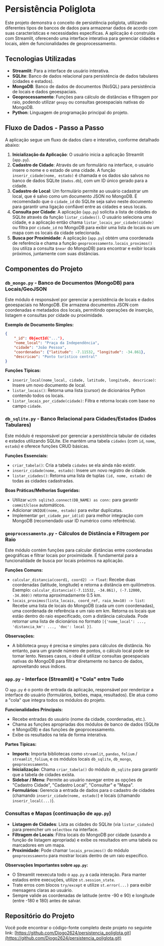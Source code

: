 # Persistência Poliglota

Este projeto demonstra o conceito de persistência poliglota, utilizando diferentes tipos de bancos de dados para armazenar dados de acordo com suas características e necessidades específicas. A aplicação é construída com Streamlit, oferecendo uma interface interativa para gerenciar cidades e locais, além de funcionalidades de geoprocessamento.




## Tecnologias Utilizadas

*   **Streamlit**: Para a interface de usuário interativa.
*   **SQLite**: Banco de dados relacional para persistência de dados tabulares (cidades e estados).
*   **MongoDB**: Banco de dados de documentos (NoSQL) para persistência de locais e dados geoespaciais.
*   **Geoprocessamento**: Funções para cálculo de distâncias e filtragem por raio, podendo utilizar `geopy` ou consultas geoespaciais nativas do MongoDB.
*   **Python**: Linguagem de programação principal do projeto.




## Fluxo de Dados - Passo a Passo

A aplicação segue um fluxo de dados claro e interativo, conforme detalhado abaixo:

1.  **Inicialização da Aplicação**: O usuário inicia a aplicação Streamlit (`app.py`).
2.  **Cadastro de Cidade**: Através de um formulário na interface, o usuário insere o nome e o estado de uma cidade. A função `inserir_cidade(nome, estado)` é chamada e os dados são salvos no banco de dados SQLite (`dados.db`), com um ID único gerado para a cidade.
3.  **Cadastro de Local**: Um formulário permite ao usuário cadastrar um local, que é salvo como um documento JSON no MongoDB. É recomendado que o `cidade_id` do SQLite seja salvo neste documento para garantir uma ligação confiável entre as cidades e seus locais.
4.  **Consulta por Cidade**: A aplicação (`app.py`) solicita a lista de cidades do SQLite através da função `listar_cidades()`. O usuário seleciona uma cidade, e a aplicação então chama `listar_locais_por_cidade(cidade)` ou filtra por `cidade_id` no MongoDB para exibir uma lista de locais ou um mapa com os locais da cidade selecionada.
5.  **Busca por Proximidade**: A aplicação (`app.py`) obtém uma coordenada de referência e chama a função `geoprocessamento.locais_proximos()` (ou utiliza a consulta `$near` do MongoDB) para encontrar e exibir locais próximos, juntamente com suas distâncias.




## Componentes do Projeto

### `db_mongo.py` - Banco de Documentos (MongoDB) para Locais/GeoJSON

Este módulo é responsável por gerenciar a persistência de locais e dados geoespaciais no MongoDB. Ele armazena documentos JSON com coordenadas e metadados dos locais, permitindo operações de inserção, listagem e consultas por cidade ou proximidade.

**Exemplo de Documento Simples:**
```json
{
    "_id": ObjectId("..."),
    "nome_local": "Praça da Independência",
    "cidade": "João Pessoa",
    "coordenadas": {"latitude": -7.11532, "longitude": -34.861},
    "descricao": "Ponto turístico central"
}
```

**Funções Típicas:**
*   `inserir_local(nome_local, cidade, latitude, longitude, descricao)`: Insere um novo documento de local.
*   `listar_locais()`: Retorna uma lista (cursor) de dicionários Python contendo todos os locais.
*   `listar_locais_por_cidade(cidade)`: Filtra e retorna locais com base no campo `cidade`.




### `db_sqlite.py` - Banco Relacional para Cidades/Estados (Dados Tabulares)

Este módulo é responsável por gerenciar a persistência tabular de cidades e estados utilizando SQLite. Ele mantém uma tabela `cidades` (com `id`, `nome`, `estado`) e oferece funções CRUD básicas.

**Funções Essenciais:**
*   `criar_tabela()`: Cria a tabela `cidades` se ela ainda não existir.
*   `inserir_cidade(nome, estado)`: Insere um novo registro de cidade.
*   `listar_cidades()`: Retorna uma lista de tuplas `(id, nome, estado)` de todas as cidades cadastradas.

**Boas Práticas/Melhorias Sugeridas:**
*   Utilizar `with sqlite3.connect(DB_NAME) as conn:` para garantir `commit`/`close` automáticos.
*   Adicionar `UNIQUE(nome, estado)` para evitar duplicatas.
*   Implementar `get_cidade_por_id(id)` para melhor integração com MongoDB (recomendado usar ID numérico como referência).




### `geoprocessamento.py` - Cálculos de Distância e Filtragem por Raio

Este módulo contém funções para calcular distâncias entre coordenadas geográficas e filtrar locais por proximidade. É fundamental para a funcionalidade de busca por locais próximos na aplicação.

**Funções Comuns:**
*   `calcular_distancia(coord1, coord2) -> float`: Recebe duas coordenadas (latitude, longitude) e retorna a distância em quilômetros. Exemplo: `calcular_distancia((-7.11532, -34.861), (-7.12000, -34.860))` retorna aproximadamente 0.5 km.
*   `locais_proximos(lista_locais, coord_ref, raio_km=10) -> list`: Recebe uma lista de locais do MongoDB (cada um com coordenadas), uma coordenada de referência e um raio em km. Retorna os locais que estão dentro do raio especificado, com a distância calculada. Pode retornar uma lista de dicionários no formato `[{'nome_local': ..., 'distancia_km': ..., 'doc': local }]`.

**Observações:**
*   A biblioteca `geopy` é precisa e simples para cálculos de distância. No entanto, para um grande número de pontos, o cálculo local pode se tornar lento. Nesses casos, o ideal é utilizar consultas geoespaciais nativas do MongoDB para filtrar diretamente no banco de dados, aproveitando seus índices.




### `app.py` - Interface (Streamlit) e "Cola" entre Tudo

O `app.py` é o ponto de entrada da aplicação, responsável por renderizar a interface do usuário (formulários, botões, mapa, resultados). Ele atua como a "cola" que integra todos os módulos do projeto.

**Funcionalidades Principais:**
*   Recebe entradas do usuário (nome da cidade, coordenadas, etc.).
*   Chama as funções apropriadas dos módulos de banco de dados (SQLite e MongoDB) e das funções de geoprocessamento.
*   Exibe os resultados na tela de forma interativa.

**Partes Típicas:**
*   **Imports**: Importa bibliotecas como `streamlit`, `pandas`, `folium` / `streamlit_folium`, e os módulos locais `db_sqlite`, `db_mongo`, `geoprocessamento`.
*   **Inicialização**: Chama `criar_tabela()` do módulo `db_sqlite` para garantir que a tabela de cidades exista.
*   **Sidebar / Menu**: Permite ao usuário navegar entre as opções de "Cadastro Cidade", "Cadastro Local", "Consultar" e "Mapa".
*   **Formulários**: Gerencia a entrada de dados para o cadastro de cidades (chamando `inserir_cidade(nome, estado)`) e locais (chamando `inserir_local(...)`).




### Consultas e Mapas (continuação de `app.py`)

*   **Listagem de Cidades**: Lista as cidades do SQLite (via `listar_cidades`) para preencher um `selectbox` na interface.
*   **Filtragem de Locais**: Filtra locais do MongoDB por cidade (usando a função de listagem apropriada) e exibe os resultados em uma tabela ou marcadores em um mapa.
*   **Proximidade**: Pode chamar `locais_proximos()` do módulo `geoprocessamento` para mostrar locais dentro de um raio específico.

**Observações Importantes sobre `app.py`:**
*   O Streamlit reexecuta todo o `app.py` a cada interação. Para manter estados entre execuções, utilize `st.session_state`.
*   Trate erros com blocos `try/except` e utilize `st.error(...)` para exibir mensagens claras ao usuário.
*   Sempre valide as coordenadas de latitude (entre -90 e 90) e longitude (entre -180 e 180) antes de salvar.




## Repositório do Projeto

Você pode encontrar o código-fonte completo deste projeto no seguinte link:
[https://github.com/Diogo2624/persistencia_poliglota.git](https://github.com/Diogo2624/persistencia_poliglota.git)



